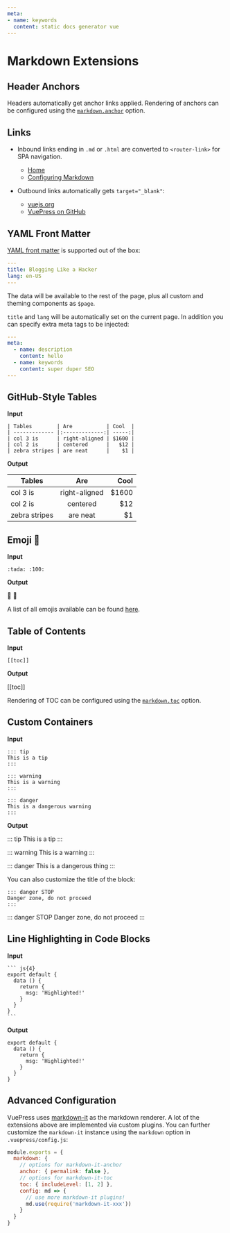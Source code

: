 ```yaml
---
meta:
- name: keywords
  content: static docs generator vue
---
```


# Markdown Extensions

## Header Anchors

Headers automatically get anchor links applied. Rendering of anchors can be configured using the [`markdown.anchor`](../config/#markdownanchor) option.

## Links

- Inbound links ending in `.md` or `.html` are converted to `<router-link>` for SPA navigation.

  - [Home](/)
  - [Configuring Markdown](../config/#markdown)

- Outbound links automatically gets `target="_blank"`:

  - [vuejs.org](https://vuejs.org)
  - [VuePress on GitHub](https://github.com/vuejs/vuepress)

## YAML Front Matter

[YAML front matter](https://jekyllrb.com/docs/frontmatter/) is supported out of the box:

``` yaml
---
title: Blogging Like a Hacker
lang: en-US
---
```

The data will be available to the rest of the page, plus all custom and theming components as `$page`.

`title` and `lang` will be automatically set on the current page. In addition you can specify extra meta tags to be injected:

``` yaml
---
meta:
  - name: description
    content: hello
  - name: keywords
    content: super duper SEO
---
```

## GitHub-Style Tables

**Input**

```
| Tables        | Are           | Cool  |
| ------------- |:-------------:| -----:|
| col 3 is      | right-aligned | $1600 |
| col 2 is      | centered      |   $12 |
| zebra stripes | are neat      |    $1 |
```

**Output**

| Tables        | Are           | Cool  |
| ------------- |:-------------:| -----:|
| col 3 is      | right-aligned | $1600 |
| col 2 is      | centered      |   $12 |
| zebra stripes | are neat      |    $1 |

## Emoji :tada:

**Input**

```
:tada: :100:
```

**Output**

:tada: :100:

A list of all emojis available can be found [here](https://github.com/markdown-it/markdown-it-emoji/blob/master/lib/data/full.json).

## Table of Contents

**Input**

```
[[toc]]
```

**Output**

[[toc]]

Rendering of TOC can be configured using the [`markdown.toc`](../config/#markdowntoc) option.

## Custom Containers

**Input**

```
::: tip
This is a tip
:::

::: warning
This is a warning
:::

::: danger
This is a dangerous warning
:::
```

**Output**

::: tip
This is a tip
:::

::: warning
This is a warning
:::

::: danger
This is a dangerous thing
:::

You can also customize the title of the block:

```
::: danger STOP
Danger zone, do not proceed
:::
```

::: danger STOP
Danger zone, do not proceed
:::

## Line Highlighting in Code Blocks

**Input**

````
``` js{4}
export default {
  data () {
    return {
      msg: 'Highlighted!'
    }
  }
}
```
````

**Output**

``` js{4}
export default {
  data () {
    return {
      msg: 'Highlighted!'
    }
  }
}
```

## Advanced Configuration

VuePress uses [markdown-it](https://github.com/markdown-it/markdown-it) as the markdown renderer. A lot of the extensions above are implemented via custom plugins. You can further customize the `markdown-it` instance using the `markdown` option in `.vuepress/config.js`:

``` js
module.exports = {
  markdown: {
    // options for markdown-it-anchor
    anchor: { permalink: false },
    // options for markdown-it-toc
    toc: { includeLevel: [1, 2] },
    config: md => {
      // use more markdown-it plugins!
      md.use(require('markdown-it-xxx'))
    }
  }
}
```
